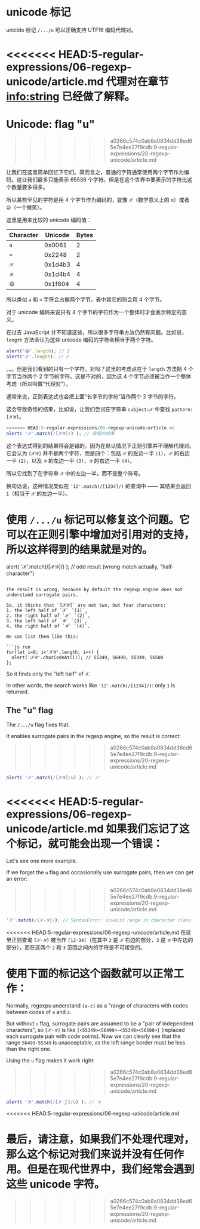 # unicode 标记
unicide 标记 `/.../u` 可以正确支持 UTF16 编码代理对。

<<<<<<< HEAD:5-regular-expressions/06-regexp-unicode/article.md
代理对在章节 <info:string> 已经做了解释。
=======
# Unicode: flag "u"
>>>>>>> a0266c574c0ab8a0834dd38ed65e7e4ee27f9cdb:9-regular-expressions/20-regexp-unicode/article.md

让我们在这里简单回忆下它们。简而言之，普通的字符通常使用两个字节作为编码。这让我们最多只能表示 65536 个字符。但是在这个世界中要表示的字符比这个数量要多得多。

所以某些罕见的字符是用 4 个字节作为编码的，就像 `𝒳`（数学意义上的 x）或者 `😄`（一个微笑）。

这里是用来比较的 unicode 编码值：

| Character  | Unicode | Bytes  |
|------------|---------|--------|
| `a` | 0x0061 |  2 |
| `≈` | 0x2248 |  2 |
|`𝒳`| 0x1d4b3 | 4 |
|`𝒴`| 0x1d4b4 | 4 |
|`😄`| 0x1f604 | 4 |

所以类似 `a` 和 `≈` 字符会占据两个字节，表中其它的则会用 4 个字节。

对于 unicode 编码来说只有 4 个字节的字符作为一个整体时才会表示特定的意义。

在过去 JavaScript 并不知道这些，所以很多字符串方法仍然有问题。比如说，`length` 方法会认为这些 unicode 编码的字符会相当于两个字符。

```js run
alert('😄'.length); // 2
alert('𝒳'.length); // 2
```

。。。但是我们看到的只有一个字符，对吗？这里的考虑点在于 `length` 方法把 4 个字节当作两个 2 字节的字符。这是不对的，因为这 4 个字节必须被当作一个整体考虑（所以叫做“代理对”）。

通常来说，正则表达式也会把上面“长字节的字符”当作两个 2 字节的字符。

这会导致奇怪的结果，比如说，让我们尝试在字符串 `subject:𝒳` 中查找 `pattern:[𝒳𝒴]`。

```js run
<<<<<<< HEAD:5-regular-expressions/06-regexp-unicode/article.md
alert( '𝒳'.match(/[𝒳𝒴]/) ); // 奇怪的结果
```

这个表达式得到的结果将会是错的，因为在默认情况下正则引擎并不理解代理对。它会认为 `[𝒳𝒴]` 并不是两个字符，而是四个：包括 `𝒳` 的左边一半 `(1)`，`𝒳` 的右边一半 `(2)`，以及 `𝒴` 的左边一半 `(3)`，`𝒴` 的右边一半 `(4)`。

所以它找到了在字符串 `𝒳` 中的左边一半，而不是整个符号。

换句话说，这种情况类似在 `'12'.match(/[1234]/)` 的查询中 —— 其结果会返回 `1`（相当于 `𝒳` 的左边一半）。

使用 `/.../u` 标记可以修复这个问题。它可以在正则引擎中增加对引用对的支持，所以这样得到的结果就是对的。
=======
alert( '𝒳'.match(/[𝒳𝒴]/) ); // odd result (wrong match actually, "half-character")
```

The result is wrong, because by default the regexp engine does not understand surrogate pairs.

So, it thinks that `[𝒳𝒴]` are not two, but four characters:
1. the left half of `𝒳` `(1)`,
2. the right half of `𝒳` `(2)`,
3. the left half of `𝒴` `(3)`,
4. the right half of `𝒴` `(4)`.

We can list them like this:

```js run
for(let i=0; i<'𝒳𝒴'.length; i++) {
  alert('𝒳𝒴'.charCodeAt(i)); // 55349, 56499, 55349, 56500
};
```

So it finds only the "left half" of `𝒳`.

In other words, the search works like `'12'.match(/[1234]/)`: only `1` is returned.

## The "u" flag

The `/.../u` flag fixes that.

It enables surrogate pairs in the regexp engine, so the result is correct:
>>>>>>> a0266c574c0ab8a0834dd38ed65e7e4ee27f9cdb:9-regular-expressions/20-regexp-unicode/article.md

```js run
alert( '𝒳'.match(/[𝒳𝒴]/u) ); // 𝒳
```

<<<<<<< HEAD:5-regular-expressions/06-regexp-unicode/article.md
如果我们忘记了这个标记，就可能会出现一个错误：
=======
Let's see one more example.

If we forget the `u` flag and occasionally use surrogate pairs, then we can get an error:
>>>>>>> a0266c574c0ab8a0834dd38ed65e7e4ee27f9cdb:9-regular-expressions/20-regexp-unicode/article.md

```js run
'𝒳'.match(/[𝒳-𝒴]/); // SyntaxError: invalid range in character class
```

<<<<<<< HEAD:5-regular-expressions/06-regexp-unicode/article.md
在这里正则查询 `[𝒳-𝒴]` 被当作 `[12-34]`（在其中 `2` 是 `𝒳` 右边的部分，`3` 是 `𝒴` 中左边的部分），而在这两个 `2` 和 `3` 范围之间内的字符是不可接受的。

使用下面的标记这个函数就可以正常工作：
=======
Normally, regexps understand `[a-z]` as a "range of characters with codes between codes of `a` and `z`.

But without `u` flag, surrogate pairs are assumed to be a "pair of independent characters", so `[𝒳-𝒴]` is like `[<55349><56499>-<55349><56500>]` (replaced each surrogate pair with code points). Now we can clearly see that the range `56499-55349` is unacceptable, as the left range border must be less than the right one.

Using the `u` flag makes it work right:
>>>>>>> a0266c574c0ab8a0834dd38ed65e7e4ee27f9cdb:9-regular-expressions/20-regexp-unicode/article.md

```js run
alert( '𝒴'.match(/[𝒳-𝒵]/u) ); // 𝒴
```
<<<<<<< HEAD:5-regular-expressions/06-regexp-unicode/article.md

最后，请注意，如果我们不处理代理对，那么这个标记对我们来说并没有任何作用。但是在现代世界中，我们经常会遇到这些 unicode 字符。
=======
>>>>>>> a0266c574c0ab8a0834dd38ed65e7e4ee27f9cdb:9-regular-expressions/20-regexp-unicode/article.md
